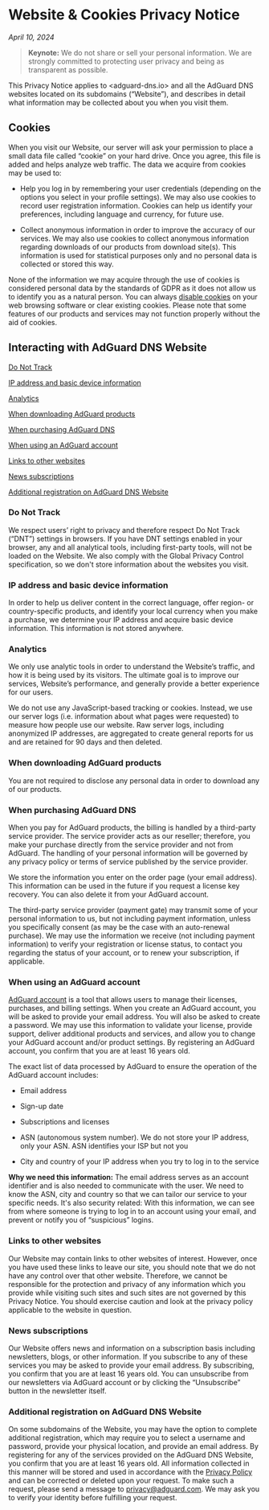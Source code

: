 
# Website & Cookies Privacy Notice

*April 10, 2024*

> **Keynote:** We do not share or sell your personal information. We are strongly committed to protecting user privacy and being as transparent as possible.

This Privacy Notice applies to <adguard-dns.io> and all the AdGuard DNS websites located on its subdomains (“Website”), and describes in detail what information may be collected about you when you visit them.

## Cookies

When you visit our Website, our server will ask your permission to place a small data file called “cookie” on your hard drive. Once you agree, this file is added and helps analyze web traffic. The data we acquire from cookies may be used to:

- Help you log in by remembering your user credentials (depending on the options you select in your profile settings). We may also use cookies to record user registration information. Cookies can help us identify your preferences, including language and currency, for future use.

- Collect anonymous information in order to improve the accuracy of our services. We may also use cookies to collect anonymous information regarding downloads of our products from download site(s). This information is used for statistical purposes only and no personal data is collected or stored this way.

None of the information we may acquire through the use of cookies is considered personal data by the standards of GDPR as it does not allow us to identify you as a natural person. You can always [disable cookies](http://www.wikihow.com/Disable-Cookies) on your web browsing software or clear existing cookies. Please note that some features of our products and services may not function properly without the aid of cookies.

## Interacting with AdGuard DNS Website

[Do Not Track](#do-not-track)

[IP address and basic device information](#ip-address-and-basic-device-information)

[Analytics](#analytics)

[When downloading AdGuard products](#when-downloading-adguard-products)

[When purchasing AdGuard DNS](#when-purchasing-adguard-dns)

[When using an AdGuard account](#when-using-an-adguard-account)

[Links to other websites](#links-to-other-websites)

[News subscriptions](#news-subscriptions)

[Additional registration on AdGuard DNS Website](#additional-registration-on-adguard-dns-website)

### Do Not Track

We respect users’ right to privacy and therefore respect Do Not Track (“DNT”) settings in browsers. If you have DNT settings enabled in your browser, any and all analytical tools, including first-party tools, will not be loaded on the Website. We also comply with the Global Privacy Control specification, so we don't store information about the websites you visit.

### IP address and basic device information

In order to help us deliver content in the correct language, offer region- or country-specific products, and identify your local currency when you make a purchase, we determine your IP address and acquire basic device information. This information is not stored anywhere.

### Analytics

We only use analytic tools in order to understand the Website’s traffic, and how it is being used by its visitors. The ultimate goal is to improve our services, Website’s performance, and generally provide a better experience for our users.

We do not use any JavaScript-based tracking or cookies. Instead, we use our server logs (i.e. information about what pages were requested) to measure how people use our website. Raw server logs, including anonymized IP addresses, are aggregated to create general reports for us and are retained for 90 days and then deleted.

### When downloading AdGuard products

You are not required to disclose any personal data in order to download any of our products.

### When purchasing AdGuard DNS

When you pay for AdGuard products, the billing is handled by a third-party service provider. The service provider acts as our reseller; therefore, you make your purchase directly from the service provider and not from AdGuard. The handling of your personal information will be governed by any privacy policy or terms of service published by the service provider.

We store the information you enter on the order page (your email address). This information can be used in the future if you request a license key recovery. You can also delete it from your AdGuard account.

The third-party service provider (payment gate) may transmit some of your personal information to us, but not including payment information, unless you specifically consent (as may be the case with an auto-renewal purchase). We may use the information we receive (not including payment information) to verify your registration or license status, to contact you regarding the status of your account, or to renew your subscription, if applicable.

### When using an AdGuard account

[AdGuard account](https://auth.adguard.com/login.html) is a tool that allows users to manage their licenses, purchases, and billing settings. When you create an AdGuard account, you will be asked to provide your email address. You will also be asked to create a password. We may use this information to validate your license, provide support, deliver additional products and services, and allow you to change your AdGuard account and/or product settings. By registering an AdGuard account, you confirm that you are at least 16 years old.

The exact list of data processed by AdGuard to ensure the operation of the AdGuard account includes:

- Email address

- Sign-up date

- Subscriptions and licenses

- ASN (autonomous system number). We do not store your IP address, only your ASN. ASN identifies your ISP but not you

- City and country of your IP address when you try to log in to the service

**Why we need this information:** The email address serves as an account identifier and is also needed to communicate with the user.  We need to know the ASN, city and country so that we can tailor our service to your specific needs. It's also security related: With this information, we can see from where someone is trying to log in to an account using your email, and prevent or notify you of “suspicious” logins.

### Links to other websites

Our Website may contain links to other websites of interest. However, once you have used these links to leave our site, you should note that we do not have any control over that other website. Therefore, we cannot be responsible for the protection and privacy of any information which you provide while visiting such sites and such sites are not governed by this Privacy Notice. You should exercise caution and look at the privacy policy applicable to the website in question.

### News subscriptions

Our Website offers news and information on a subscription basis including newsletters, blogs, or other information. If you subscribe to any of these services you may be asked to provide your email address. By subscribing, you confirm that you are at least 16 years old.
You can unsubscribe from our newsletters via AdGuard account or by clicking the “Unsubscribe” button in the newsletter itself.

### Additional registration on AdGuard DNS Website

On some subdomains of the Website, you may have the option to complete additional registration, which may require you to select a username and password, provide your physical location, and provide an email address. By registering for any of the services provided on the AdGuard DNS Website, you confirm that you are at least 16 years old. All information collected in this manner will be stored and used in accordance with the [Privacy Policy](https://adguard-dns.io/en/privacy.html) and can be corrected or deleted upon your request. To make such a request, please send a message to <privacy@adguard.com>. We may ask you to verify your identity before fulfilling your request.

